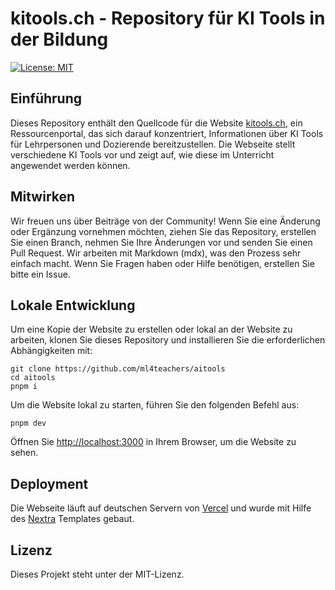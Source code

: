 # kitools.ch - Repository für KI Tools in der Bildung

[![License: MIT](https://img.shields.io/badge/License-MIT-yellow.svg)](https://opensource.org/licenses/MIT)

## Einführung
Dieses Repository enthält den Quellcode für die Website [kitools.ch](https://www.kitools.ch), ein Ressourcenportal, das sich darauf konzentriert, Informationen über KI Tools für Lehrpersonen und Dozierende bereitzustellen. Die Webseite stellt verschiedene KI Tools vor und zeigt auf, wie diese im Unterricht angewendet werden können.

## Mitwirken
Wir freuen uns über Beiträge von der Community! Wenn Sie eine Änderung oder Ergänzung vornehmen möchten, ziehen Sie das Repository, erstellen Sie einen Branch, nehmen Sie Ihre Änderungen vor und senden Sie einen Pull Request. Wir arbeiten mit Markdown (mdx), was den Prozess sehr einfach macht. Wenn Sie Fragen haben oder Hilfe benötigen, erstellen Sie bitte ein Issue.

## Lokale Entwicklung
Um eine Kopie der Website zu erstellen oder lokal an der Website zu arbeiten, klonen Sie dieses Repository und installieren Sie die erforderlichen Abhängigkeiten mit:

```
git clone https://github.com/ml4teachers/aitools
cd aitools
pnpm i
```
Um die Website lokal zu starten, führen Sie den folgenden Befehl aus:

```
pnpm dev
```
Öffnen Sie [http://localhost:3000](http://localhost:3000) in Ihrem Browser, um die Website zu sehen.

## Deployment
Die Webseite läuft auf deutschen Servern von [Vercel](https://vercel.com/) und wurde mit Hilfe des [Nextra](https://nextra.site) Templates gebaut.

## Lizenz
Dieses Projekt steht unter der MIT-Lizenz.